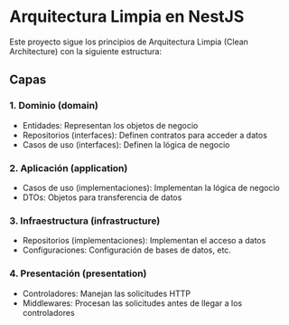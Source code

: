 # Arquitectura Limpia en NestJS

Este proyecto sigue los principios de Arquitectura Limpia (Clean Architecture) con la siguiente estructura:

## Capas

### 1. Dominio (domain)
- Entidades: Representan los objetos de negocio
- Repositorios (interfaces): Definen contratos para acceder a datos
- Casos de uso (interfaces): Definen la lógica de negocio

### 2. Aplicación (application)
- Casos de uso (implementaciones): Implementan la lógica de negocio
- DTOs: Objetos para transferencia de datos

### 3. Infraestructura (infrastructure)
- Repositorios (implementaciones): Implementan el acceso a datos
- Configuraciones: Configuración de bases de datos, etc.

### 4. Presentación (presentation)
- Controladores: Manejan las solicitudes HTTP
- Middlewares: Procesan las solicitudes antes de llegar a los controladores

